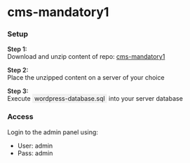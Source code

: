 <h1>cms-mandatory1</h1>
<h3>Setup</h3>
<p style="margin-bottom:0;font-weight:600">Step 1:</p>
<p style="margin-top:0">Download and unzip content of repo: <a href="https://github.com/JakobJR/cms-mandatory1">cms-mandatory1</a></p>
<p style="margin-bottom:0;font-weight:600">Step 2:</p>
<p style="margin-top:0">Place the unzipped content on a server of your choice</p>
<p style="margin-bottom:0;font-weight:600">Step 3:</p>
<p style="margin-top:0">Execute <span style="background-color: #f1f1f1;padding:2px 5px 2px 5px;">wordpress-database.sql</span> into your server database</p>
<h3>Access</h3>
<p>Login to the admin panel using:</p>
<ul>
    <li>
        User: admin
    </li>
    <li>
        Pass: admin
    </li>
</ul>